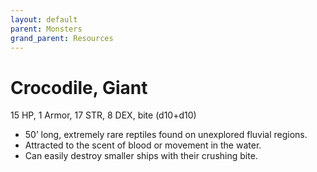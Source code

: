 ```yaml
---
layout: default
parent: Monsters
grand_parent: Resources
---
```


# Crocodile, Giant

15 HP, 1 Armor, 17 STR, 8 DEX, bite (d10+d10)

- 50’ long, extremely rare reptiles found on unexplored fluvial regions.
- Attracted to the scent of blood or movement in the water.
- Can easily destroy smaller ships with their crushing bite.


